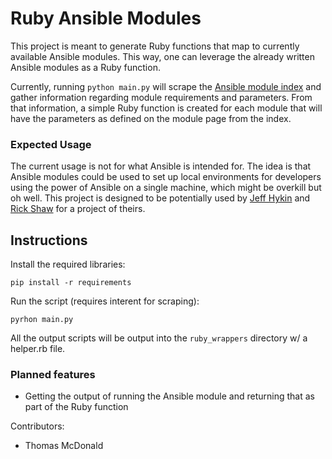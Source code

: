 # Ruby Ansible Modules

This project is meant to generate Ruby functions that map to currently available Ansible modules. This way, one can leverage the already written Ansible modules as a Ruby function.

Currently, running `python main.py` will scrape the [Ansible module index](https://docs.ansible.com/ansible/latest/modules/list_of_all_modules.html) and gather information regarding module requirements and parameters. From that information, a simple Ruby function is created for each module that will have the parameters as defined on the module page from the index.

### Expected Usage
The current usage is not for what Ansible is intended for. The idea is that Ansible modules could be used to set up local environments for developers using the power of Ansible on a single machine, which might be overkill but oh well. This project is designed to be potentially used by [Jeff Hykin](https://github.com/jeff-hykin/) and [Rick Shaw](https://github.com/rsrickshaw) for a project of theirs.

## Instructions

Install the required libraries:

`pip install -r requirements`

Run the script (requires interent for scraping):

`pyrhon main.py`

All the output scripts will be output into the `ruby_wrappers` directory w/ a helper.rb file.

### Planned features
- Getting the output of running the Ansible module and returning that as part of the Ruby function

Contributors: 
- Thomas McDonald

